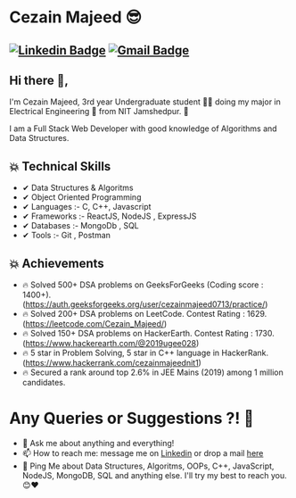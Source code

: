 # Cezain Majeed 😎
[![Linkedin Badge](https://img.shields.io/badge/-CezainMajeed-blue?style=social&logo=Linkedin&logoColor=blue&link=https://www.linkedin.com/in/cezain-majeed-56a64a1a5/)](https://www.linkedin.com/in/cezain-majeed-56a64a1a5/) 
[![Gmail Badge](https://img.shields.io/badge/-GMail-c14438?style=social&logo=Gmail&logoColor=red&link=mailto:cezainmajeed0713@gmail.com)](mailto:cezainmajeed0713@gmail.com)
---
## Hi there 👋,           
I'm Cezain Majeed, 3rd year Undergraduate student 👨‍🎓 doing my major in Electrical Engineering 📡 from NIT Jamshedpur. 🏫 

I am a Full Stack Web Developer with good knowledge of Algorithms and Data Structures.



## 💥 Technical Skills
- ✔  Data Structures & Algoritms
- ✔  Object Oriented Programming
- ✔  Languages :- C, C++, Javascript
- ✔ Frameworks :- ReactJS, NodeJS , ExpressJS
- ✔  Databases :- MongoDb , SQL
- ✔  Tools :- Git , Postman

## 💥 Achievements
- 🔥  Solved 500+ DSA problems on GeeksForGeeks (Coding score : 1400+). (https://auth.geeksforgeeks.org/user/cezainmajeed0713/practice/)
- 🔥  Solved 200+ DSA problems on LeetCode. Contest Rating : 1629. (https://leetcode.com/Cezain_Majeed/)
- 🔥  Solved 150+ DSA problems on HackerEarth. Contest Rating : 1730. (https://www.hackerearth.com/@2019ugee028)
- 🔥  5 star in Problem Solving, 5 star in C++ language in HackerRank. (https://www.hackerrank.com/cezainmajeednit1)
- 🔥  Secured a rank around top 2.6% in JEE Mains (2019) among 1 million candidates.

# Any Queries or Suggestions ?! 🤔
- 💬 Ask me about anything and everything! 
- 📫 How to reach me: message me on [Linkedin](https://www.linkedin.com/in/cezain-majeed-56a64a1a5/) or drop a mail [here](mailto:cezainmajeed0713@gmail.com)
- 💬 Ping Me about Data Structures, Algoritms, OOPs, C++, JavaScript, NodeJS, MongoDB, SQL and anything else. I'll try my best to reach you.😊❤   


